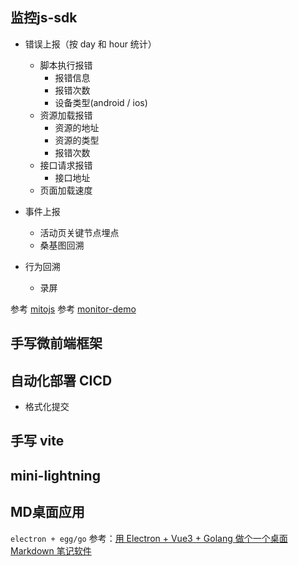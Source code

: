 
## 监控js-sdk

- 错误上报（按 day 和 hour 统计）
  - 脚本执行报错
    - 报错信息
    - 报错次数
    - 设备类型(android / ios)
  - 资源加载报错
    - 资源的地址
    - 资源的类型
    - 报错次数
  - 接口请求报错
    - 接口地址
  - 页面加载速度

- 事件上报
  - 活动页关键节点埋点
  - 桑基图回溯

- 行为回溯
  - 录屏

参考 [mitojs](https://github.com/mitojs/mitojs)
参考 [monitor-demo](https://github.com/woai3c/monitor-demo)

## 手写微前端框架

## 自动化部署 CICD

  - 格式化提交

## 手写 vite


## mini-lightning


## MD桌面应用

`electron + egg/go`
  参考：[用 Electron + Vue3 + Golang 做个一个桌面 Markdown 笔记软件](https://juejin.cn/post/7056686048058802212)
